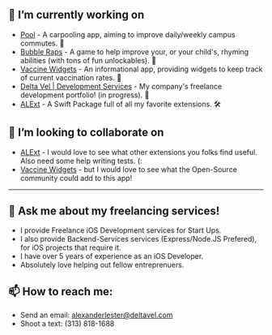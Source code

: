 <!-- ### Hi there 👋 -->

<!-- GitHub Streak (Also Included: Total Contributions + Longest Streak) -->
<!-- [![GitHub Streak](https://github-readme-streak-stats.herokuapp.com/?user=alexander480)](https://git.io/streak-stats) -->

<!-- Visitor Count -->
<!-- ![visitors](https://visitor-badge.glitch.me/badge?page_id=page.id) -->

<!-- GitHub Stats Overview -->
<!-- ![Alexander's GitHub Stats](https://github-readme-stats.vercel.app/api?username=alexander480&theme=graywhite&show_icons=true) -->

<!-- Top Languages -->
<!-- [![Top Languages](https://github-readme-stats.vercel.app/api/top-langs/?username=alexander480&layout=compact&langs_count=8)](https://github.com/anuraghazra/github-readme-stats) -->

<!--
**alexander480/alexander480** is a ✨ _special_ ✨ repository because its `README.md` (this file) appears on your GitHub profile.

Here are some ideas to get you started:

- 🔭 I’m currently working on ...
- 🌱 I’m currently learning ...
- 👯 I’m looking to collaborate on ...
- 🤔 I’m looking for help with ...
- 💬 Ask me about ...
- 📫 How to reach me: ...
- 😄 Pronouns: ...
- ⚡ Fun fact: ...
-->
<!-- ### My Current Projects -->
## 🔭 I’m currently working on
- [Pool](https://poolcarpool.com) - A carpooling app, aiming to improve daily/weekly campus commutes. 🚖
- [Bubble Raps](https://apps.apple.com/us/app/bubble-raps/id1495742891) - A game to help improve your, or your child's, rhyming abilities (with tons of fun unlockables). 🎤
- [Vaccine Widgets](https://github.com/alexander480/Vaccine-Widgets) - An informational app, providing widgets to keep track of current vaccination rates. 💉
- [Delta Vel | Development Services](https://github.com/alexander480/Delta-Vel) - My company's freelance development portfolio! (in progress). 💼
- [ALExt](https://github.com/alexander480/ALExt) - A Swift Package full of all my favorite extensions. 🛠

<!-- ### Looking To Collaborate On -->
## 👯 I’m looking to collaborate on
- [ALExt](https://github.com/alexander480/ALExt) - I would love to see what other extensions you folks find useful. Also need some help writing tests. (:
- [Vaccine Widgets](https://github.com/alexander480/Vaccine-Widgets) - but I would love to see what the Open-Source community could add to this app!


<!--
## 🌱 I’m currently learning
- GitHub Actions: Learning how to set up automatic Xcode builds.
- SwiftLint: Learning how to set up a custom style sheet.
- SwiftUI: Just generally expanding my knowledge and experience with this framework.


## 🤔 I’m looking for help with
- GitHub Actions for iOS Developers.
- Writing quality tests for complex API calls, especially for matching systems (that require two POSTs).
- Finding useful Xcode extensions.
- Figuring out what should be tested in iOS Apps.


## ⚡ When i'm not coding, i'm probably...
- Noodlin' around on the guitar.
- Obsessing over 90's Hip-Hop/R&B.
- Playing car soccer (a shame, i know).

-->

---
 
## 💬 Ask me about my freelancing services!
- I provide Freelance iOS Development services for Start Ups.
- I also provide Backend-Services services (Express/Node.JS Prefered), for iOS projects that require it.
- I have over 5 years of experience as an iOS Developer.
- Absolutely love helping out fellow entreprenuers.

## 📫 How to reach me:
- Send an email: alexanderlester@deltavel.com
- Shoot a text: (313) 818-1688

<!-- [alexanderlester@deltavel.com](mailto:alexanderlester@deltavel.com?subject=Email+From+Github) -->
<!-- [(313) 818-1688](sms:+13138181688) -->
